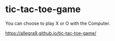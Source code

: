 # tic-tac-toe-game

You can choose to play X or O with the Computer.

https://allegra9.github.io/tic-tac-toe-game/
